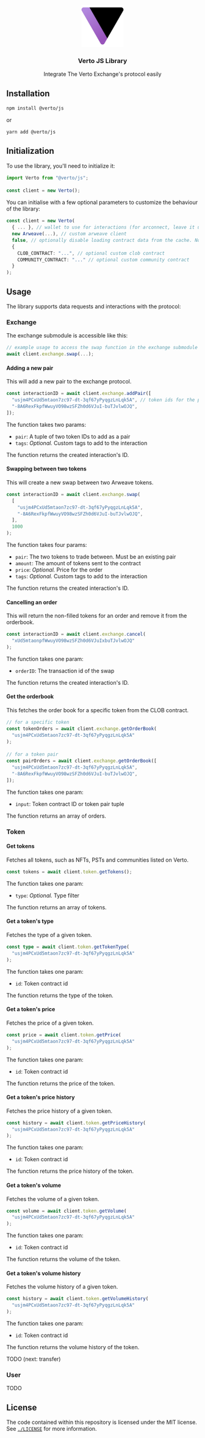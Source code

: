 <p align="center">
  <a href="https://verto.exchange">
    <img src="https://raw.githubusercontent.com/useverto/design/master/logo/logo_light.svg" alt="Verto logo (light version)" width="110" />
  </a>

  <h3 align="center">Verto JS Library</h3>

  <p align="center">
    Integrate The Verto Exchange's protocol easily
  </p>
</p>

## Installation

```sh
npm install @verto/js
```

or

```sh
yarn add @verto/js
```

## Initialization

To use the library, you'll need to initialize it:

```ts
import Verto from "@verto/js";

const client = new Verto();
```

You can initialise with a few optional parameters to customize the behaviour of the library:

```ts
const client = new Verto(
  { ... }, // wallet to use for interactions (for arconnect, leave it undefined or "use_wallet")
  new Arweave(...), // custom arweave client
  false, // optionally disable loading contract data from the cache. Note: this will slow down fetching
  {
    CLOB_CONTRACT: "...", // optional custom clob contract
    COMMUNITY_CONTRACT: "..." // optional custom community contract
  }
);
```

## Usage

The library supports data requests and interactions with the protocol:

### Exchange

The exchange submodule is accessible like this:

```ts
// example usage to access the swap function in the exchange submodule
await client.exchange.swap(...);
```

#### Adding a new pair

This will add a new pair to the exchange protocol.

```ts
const interactionID = await client.exchange.addPair([
  "usjm4PCxUd5mtaon7zc97-dt-3qf67yPyqgzLnLqk5A", // token ids for the pair
  "-8A6RexFkpfWwuyVO98wzSFZh0d6VJuI-buTJvlwOJQ",
]);
```

The function takes two params:

- `pair`: A tuple of two token IDs to add as a pair
- `tags`: _Optional._ Custom tags to add to the interaction

The function returns the created interaction's ID.

#### Swapping between two tokens

This will create a new swap between two Arweave tokens.

```ts
const interactionID = await client.exchange.swap(
  [
    "usjm4PCxUd5mtaon7zc97-dt-3qf67yPyqgzLnLqk5A",
    "-8A6RexFkpfWwuyVO98wzSFZh0d6VJuI-buTJvlwOJQ",
  ],
  1000
);
```

The function takes four params:

- `pair`: The two tokens to trade between. Must be an existing pair
- `amount`: The amount of tokens sent to the contract
- `price`: _Optional._ Price for the order
- `tags`: _Optional._ Custom tags to add to the interaction

The function returns the created interaction's ID.

#### Cancelling an order

This will return the non-filled tokens for an order and remove it from the orderbook.

```ts
const interactionID = await client.exchange.cancel(
  "xUd5mtaonpfWwuyVO98wzSFZh0d6VJuIxbuTJvlwOJQ"
);
```

The function takes one param:

- `orderID`: The transaction id of the swap

The function returns the created interaction's ID.

#### Get the orderbook

This fetches the order book for a specific token from the CLOB contract.

```ts
// for a specific token
const tokenOrders = await client.exchange.getOrderBook(
  "usjm4PCxUd5mtaon7zc97-dt-3qf67yPyqgzLnLqk5A"
);

// for a token pair
const pairOrders = await client.exchange.getOrderBook([
  "usjm4PCxUd5mtaon7zc97-dt-3qf67yPyqgzLnLqk5A",
  "-8A6RexFkpfWwuyVO98wzSFZh0d6VJuI-buTJvlwOJQ",
]);
```

The function takes one param:

- `input`: Token contract ID or token pair tuple

The function returns an array of orders.

### Token

#### Get tokens

Fetches all tokens, such as NFTs, PSTs and communities listed on Verto.

```ts
const tokens = await client.token.getTokens();
```

The function takes one param:

- `type`: _Optional._ Type filter

The function returns an array of tokens.

#### Get a token's type

Fetches the type of a given token.

```ts
const type = await client.token.getTokenType(
  "usjm4PCxUd5mtaon7zc97-dt-3qf67yPyqgzLnLqk5A"
);
```

The function takes one param:

- `id`: Token contract id

The function returns the type of the token.

#### Get a token's price

Fetches the price of a given token.

```ts
const price = await client.token.getPrice(
  "usjm4PCxUd5mtaon7zc97-dt-3qf67yPyqgzLnLqk5A"
);
```

The function takes one param:

- `id`: Token contract id

The function returns the price of the token.

#### Get a token's price history

Fetches the price history of a given token.

```ts
const history = await client.token.getPriceHistory(
  "usjm4PCxUd5mtaon7zc97-dt-3qf67yPyqgzLnLqk5A"
);
```

The function takes one param:

- `id`: Token contract id

The function returns the price history of the token.

#### Get a token's volume

Fetches the volume of a given token.

```ts
const volume = await client.token.getVolume(
  "usjm4PCxUd5mtaon7zc97-dt-3qf67yPyqgzLnLqk5A"
);
```

The function takes one param:

- `id`: Token contract id

The function returns the volume of the token.

#### Get a token's volume history

Fetches the volume history of a given token.

```ts
const history = await client.token.getVolumeHistory(
  "usjm4PCxUd5mtaon7zc97-dt-3qf67yPyqgzLnLqk5A"
);
```

The function takes one param:

- `id`: Token contract id

The function returns the volume history of the token.

TODO (next: transfer)

### User

TODO

## License

The code contained within this repository is licensed under the MIT license.
See [`./LICENSE`](./LICENSE) for more information.
